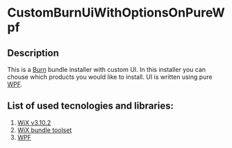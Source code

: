 # CustomBurnUiWithOptionsOnPureWpf

## Description
This is a [Burn](http://wixtoolset.org/documentation/manual/v3/bundle/) bundle installer with custom UI. In this installer you can chouse which products you would like to install. UI is written using pure [WPF](https://msdn.microsoft.com/en-us/library/ms754130(v=vs.110).aspx).

## List of used tecnologies and libraries:
1. [WiX v3.10.2](http://wixtoolset.org/) 
1. [WiX bundle toolset](http://wixtoolset.org/documentation/manual/v3/bundle/) 
1. [WPF](https://msdn.microsoft.com/en-us/library/ms754130(v=vs.110).aspx) 